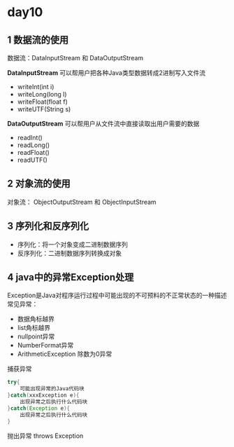 
# day10

## 1 数据流的使用

数据流：DataInputStream 和 DataOutputStream 

__DataInputStream__ 可以帮用户把各种Java类型数据转成2进制写入文件流 
* writeInt(int i) 
* writeLong(long l) 
* writeFloat(float f) 
* writeUTF(String s)

__DataOutputStream__ 可以帮用户从文件流中直接读取出用户需要的数据
* readInt() 
* readLong() 
* readFloat() 
* readUTF()

## 2 对象流的使用

对象流： ObjectOutputStream 和 ObjectInputStream




## 3 序列化和反序列化

* 序列化：将一个对象变成二进制数据序列 
* 反序列化：二进制数据序列转换成对象


## 4 java中的异常Exception处理
Exception是Java对程序运行过程中可能出现的不可预料的不正常状态的一种描述
常见异常：
* 数据角标越界
* list角标越界
* nullpoint异常
* NumberFormat异常
* ArithmeticException 除数为0异常

捕获异常
```Java 
try{
    可能出现异常的Java代码块
}catch(xxxException e){
    出现异常之后执行什么代码块
}catch(Exception e){
    出现异常之后执行什么代码块
}
```

抛出异常
throws Exception
